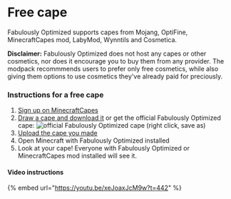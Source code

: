 # Free cape

Fabulously Optimized supports capes from Mojang, OptiFine, MinecraftCapes mod, LabyMod, Wynntils and Cosmetica.

**Disclaimer:** Fabulously Optimized does not host any capes or other cosmetics, nor does it encourage you to buy them from any provider. The modpack recommmends users to prefer only free cosmetics, while also giving them options to use cosmetics they've already paid for preciously.

### Instructions for a free cape

1. [Sign up on MinecraftCapes](https://minecraftcapes.net/account/register)
2. [Draw a cape and download it](https://minecraftcapes.net/gallery/cape-editor) or get the official Fabulously Optimized cape: ![official Fabulously Optimized cape](https://github.com/Fabulously-Optimized/fabulously-optimized/raw/main/cape.png) (right click, save as)
3. [Upload the cape you made](https://minecraftcapes.net/upload-cape)
4. Open Minecraft with Fabulously Optimized installed
5. Look at your cape! Everyone with Fabulously Optimized or MinecraftCapes mod installed will see it.

#### Video instructions

{% embed url="https://youtu.be/xeJoaxJcM9w?t=442" %}
